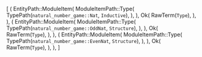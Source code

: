 [
    (
        EntityPath::ModuleItem(
            ModuleItemPath::Type(
                TypePath(`natural_number_game::Nat`, `Inductive`),
            ),
        ),
        Ok(
            RawTerm(`Type`),
        ),
    ),
    (
        EntityPath::ModuleItem(
            ModuleItemPath::Type(
                TypePath(`natural_number_game::OddNat`, `Structure`),
            ),
        ),
        Ok(
            RawTerm(`Type`),
        ),
    ),
    (
        EntityPath::ModuleItem(
            ModuleItemPath::Type(
                TypePath(`natural_number_game::EvenNat`, `Structure`),
            ),
        ),
        Ok(
            RawTerm(`Type`),
        ),
    ),
]